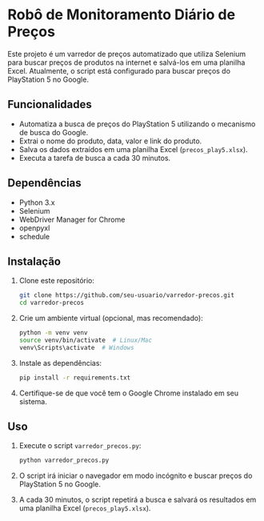 # Robô de Monitoramento Diário de Preços

Este projeto é um varredor de preços automatizado que utiliza Selenium para buscar preços de produtos na internet e salvá-los em uma planilha Excel. Atualmente, o script está configurado para buscar preços do PlayStation 5 no Google.

## Funcionalidades

- Automatiza a busca de preços do PlayStation 5 utilizando o mecanismo de busca do Google.
- Extrai o nome do produto, data, valor e link do produto.
- Salva os dados extraídos em uma planilha Excel (`precos_play5.xlsx`).
- Executa a tarefa de busca a cada 30 minutos.

## Dependências

- Python 3.x
- Selenium
- WebDriver Manager for Chrome
- openpyxl
- schedule

## Instalação

1. Clone este repositório:
    ```bash
    git clone https://github.com/seu-usuario/varredor-precos.git
    cd varredor-precos
    ```

2. Crie um ambiente virtual (opcional, mas recomendado):
    ```bash
    python -m venv venv
    source venv/bin/activate  # Linux/Mac
    venv\Scripts\activate  # Windows
    ```

3. Instale as dependências:
    ```bash
    pip install -r requirements.txt
    ```

4. Certifique-se de que você tem o Google Chrome instalado em seu sistema.

## Uso

1. Execute o script `varredor_precos.py`:
    ```bash
    python varredor_precos.py
    ```

2. O script irá iniciar o navegador em modo incógnito e buscar preços do PlayStation 5 no Google.

3. A cada 30 minutos, o script repetirá a busca e salvará os resultados em uma planilha Excel (`precos_play5.xlsx`).


